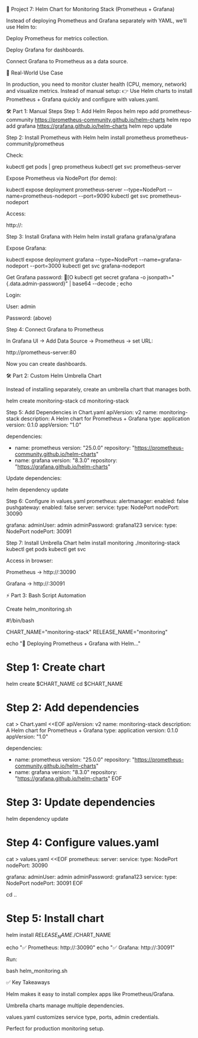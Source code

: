 📘 Project 7: Helm Chart for Monitoring Stack (Prometheus + Grafana)

Instead of deploying Prometheus and Grafana separately with YAML, we’ll use Helm to:

Deploy Prometheus for metrics collection.

Deploy Grafana for dashboards.

Connect Grafana to Prometheus as a data source.

🔹 Real-World Use Case

In production, you need to monitor cluster health (CPU, memory, network) and visualize metrics.
Instead of manual setup:
👉 Use Helm charts to install Prometheus + Grafana quickly and configure with values.yaml.

🛠️ Part 1: Manual Steps
Step 1: Add Helm Repos
helm repo add prometheus-community https://prometheus-community.github.io/helm-charts
helm repo add grafana https://grafana.github.io/helm-charts
helm repo update

Step 2: Install Prometheus with Helm
helm install prometheus prometheus-community/prometheus


Check:

kubectl get pods | grep prometheus
kubectl get svc prometheus-server


Expose Prometheus via NodePort (for demo):

kubectl expose deployment prometheus-server --type=NodePort --name=prometheus-nodeport --port=9090
kubectl get svc prometheus-nodeport


Access:

http://<NodeIP>:<NodePort>

Step 3: Install Grafana with Helm
helm install grafana grafana/grafana


Expose Grafana:

kubectl expose deployment grafana --type=NodePort --name=grafana-nodeport --port=3000
kubectl get svc grafana-nodeport


Get Grafana password:
[O
kubectl get secret grafana -o jsonpath="{.data.admin-password}" | base64 --decode ; echo


Login:

User: admin

Password: (above)

Step 4: Connect Grafana to Prometheus

In Grafana UI → Add Data Source → Prometheus → set URL:

http://prometheus-server:80


Now you can create dashboards.

🛠️ Part 2: Custom Helm Umbrella Chart

Instead of installing separately, create an umbrella chart that manages both.

helm create monitoring-stack
cd monitoring-stack

Step 5: Add Dependencies in Chart.yaml
apiVersion: v2
name: monitoring-stack
description: A Helm chart for Prometheus + Grafana
type: application
version: 0.1.0
appVersion: "1.0"

dependencies:
  - name: prometheus
    version: "25.0.0"
    repository: "https://prometheus-community.github.io/helm-charts"
  - name: grafana
    version: "8.3.0"
    repository: "https://grafana.github.io/helm-charts"


Update dependencies:

helm dependency update

Step 6: Configure in values.yaml
prometheus:
  alertmanager:
    enabled: false
  pushgateway:
    enabled: false
  server:
    service:
      type: NodePort
      nodePort: 30090

grafana:
  adminUser: admin
  adminPassword: grafana123
  service:
    type: NodePort
    nodePort: 30091

Step 7: Install Umbrella Chart
helm install monitoring ./monitoring-stack
kubectl get pods
kubectl get svc


Access in browser:

Prometheus → http://<NodeIP>:30090

Grafana → http://<NodeIP>:30091

⚡ Part 3: Bash Script Automation

Create helm_monitoring.sh

#!/bin/bash

CHART_NAME="monitoring-stack"
RELEASE_NAME="monitoring"

echo "🚀 Deploying Prometheus + Grafana with Helm..."

# Step 1: Create chart
helm create $CHART_NAME
cd $CHART_NAME

# Step 2: Add dependencies
cat > Chart.yaml <<EOF
apiVersion: v2
name: monitoring-stack
description: A Helm chart for Prometheus + Grafana
type: application
version: 0.1.0
appVersion: "1.0"

dependencies:
  - name: prometheus
    version: "25.0.0"
    repository: "https://prometheus-community.github.io/helm-charts"
  - name: grafana
    version: "8.3.0"
    repository: "https://grafana.github.io/helm-charts"
EOF

# Step 3: Update dependencies
helm dependency update

# Step 4: Configure values.yaml
cat > values.yaml <<EOF
prometheus:
  server:
    service:
      type: NodePort
      nodePort: 30090

grafana:
  adminUser: admin
  adminPassword: grafana123
  service:
    type: NodePort
    nodePort: 30091
EOF

cd ..

# Step 5: Install chart
helm install $RELEASE_NAME ./$CHART_NAME

echo "✅ Prometheus: http://<NodeIP>:30090"
echo "✅ Grafana: http://<NodeIP>:30091"


Run:

bash helm_monitoring.sh

✅ Key Takeaways

Helm makes it easy to install complex apps like Prometheus/Grafana.

Umbrella charts manage multiple dependencies.

values.yaml customizes service type, ports, admin credentials.

Perfect for production monitoring setup.
